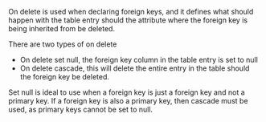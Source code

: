 On delete is used when declaring foreign keys, and it defines what should happen with the table entry should the attribute where the foreign key is being inherited from be deleted. 

There are two types of on delete
- On delete set null, the foreign key column in the table entry is set to null
- On delete cascade, this will delete the entire entry in the table should the foreign key be deleted.

Set null is ideal to use when a foreign key is just a foreign key and not a primary key. 
If a foreign key is also a primary key, then cascade must be used, as primary keys cannot be set to null.

